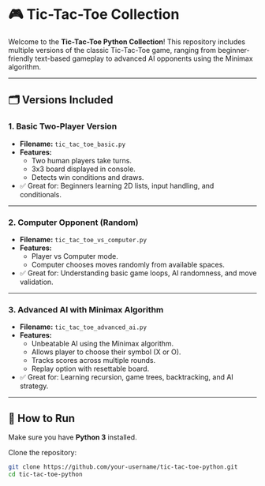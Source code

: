 # 🎮 Tic-Tac-Toe Collection

Welcome to the **Tic-Tac-Toe Python Collection**! This repository includes multiple versions of the classic Tic-Tac-Toe game, ranging from beginner-friendly text-based gameplay to advanced AI opponents using the Minimax algorithm.

---

## 🗂️ Versions Included

### 1. Basic Two-Player Version
- **Filename:** `tic_tac_toe_basic.py`
- **Features:**
  - Two human players take turns.
  - 3x3 board displayed in console.
  - Detects win conditions and draws.
- ✅ Great for: Beginners learning 2D lists, input handling, and conditionals.

---

### 2. Computer Opponent (Random)
- **Filename:** `tic_tac_toe_vs_computer.py`
- **Features:**
  - Player vs Computer mode.
  - Computer chooses moves randomly from available spaces.
- ✅ Great for: Understanding basic game loops, AI randomness, and move validation.

---

### 3. Advanced AI with Minimax Algorithm
- **Filename:** `tic_tac_toe_advanced_ai.py`
- **Features:**
  - Unbeatable AI using the Minimax algorithm.
  - Allows player to choose their symbol (X or O).
  - Tracks scores across multiple rounds.
  - Replay option with resettable board.
- ✅ Great for: Learning recursion, game trees, backtracking, and AI strategy.

---

## 🚀 How to Run

Make sure you have **Python 3** installed.

Clone the repository:

```bash
git clone https://github.com/your-username/tic-tac-toe-python.git
cd tic-tac-toe-python
